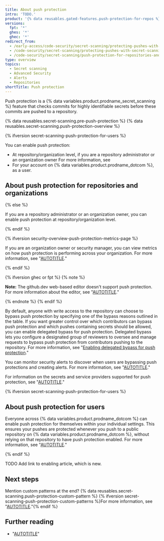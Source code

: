 ```yaml
---
title: About push protection
intro: 'TODO.'
product: '{% data reusables.gated-features.push-protection-for-repos %}'
versions:
  fpt: '*'
  ghes: '*'
  ghec: '*'
redirect_from:
  - /early-access/code-security/secret-scanning/protecting-pushes-with-secret-scanning
  - /code-security/secret-scanning/protecting-pushes-with-secret-scanning
  - /code-security/secret-scanning/push-protection-for-repositories-and-organizations
type: overview
topics:
  - Secret scanning
  - Advanced Security
  - Alerts
  - Repositories
shortTitle: Push protection
---
```


Push protection is a {% data variables.product.prodname_secret_scanning %} feature that checks commits for highly identifiable secrets before these commits are pushed to a repository.

{% data reusables.secret-scanning.pre-push-protection %} {% data reusables.secret-scanning.push-protection-overview %}

{% ifversion secret-scanning-push-protection-for-users %}

You can enable push protection:

* At repository/organization level, if you are a repository administrator or an organization owner For more information, see
* For your account on {% data variables.product.prodname_dotcom %}, as a user.

## About push protection for repositories and organizations

{% else %}

If you are a repository administrator or an organization owner, you can enable push protection at repository/organization level.

{% endif %}

{% ifversion security-overview-push-protection-metrics-page %}

If you are an organization owner or security manager, you can view metrics on how push protection is performing across your organization. For more information, see "[AUTOTITLE](/code-security/security-overview/viewing-metrics-for-secret-scanning-push-protection)."

{% endif %}

{% ifversion ghec or fpt %}
{% note %}

**Note:** The github.dev web-based editor doesn't support push protection. For more information about the editor, see "[AUTOTITLE](/codespaces/the-githubdev-web-based-editor)."

{% endnote %}
{% endif %}

By default, anyone with write access to the repository can choose to bypass push protection by specifying one of the bypass reasons outlined in the table. If you want greater control over which contributors can bypass push protection and which pushes containing secrets should be allowed, you can enable delegated bypass for push protection. Delegated bypass lets you configure a designated group of reviewers to oversee and manage requests to bypass push protection from contributors pushing to the repository. For more information, see "[Enabling delegated bypass for push protection](/code-security/secret-scanning/using-advanced-secret-scanning-and-push-protection-features/delegated-bypass-for-push-protection/enabling-delegated-bypass-for-push-protection)."

You can monitor security alerts to discover when users are bypassing push protections and creating alerts. For more information, see "[AUTOTITLE](/code-security/getting-started/auditing-security-alerts)."

For information on the secrets and service providers supported for push protection, see "[AUTOTITLE](/code-security/secret-scanning/introduction/supported-secret-scanning-patterns#supported-secrets)."

{% ifversion secret-scanning-push-protection-for-users %}

## About push protection for users

Everyone across {% data variables.product.prodname_dotcom %} can enable push protection for themselves within your individual settings. This ensures your pushes are protected whenever you push to a public repository on {% data variables.product.prodname_dotcom %}, without relying on that repository to have push protection enabled. For more information, see "[AUTOTITLE](/code-security/secret-scanning/working-with-secret-scanning-and-push-protection/push-protection-for-users)."

{% endif %}

TODO Add link to enabling article, which is new.

## Next steps

Mention custom patterns at the end?
{% data reusables.secret-scanning.push-protection-custom-pattern %} {% ifversion secret-scanning-push-protection-custom-patterns %}For more information, see "[AUTOTITLE](/code-security/secret-scanning/defining-custom-patterns-for-secret-scanning)."{% endif %}

## Further reading

* "[AUTOTITLE](/code-security/secret-scanning/working-with-push-protection)"
